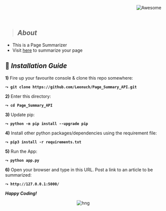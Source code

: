 <div align="right">

![Awesome](https://cdn.rawgit.com/sindresorhus/awesome/d7305f38d29fed78fa85652e3a63e154dd8e8829/media/badge.svg)

<br>

</div>


> ## _About_
- This is a Page Summarizer
- Visit [here](https://pagesumm.herokuapp.com/) to summarize your page

## :page_with_curl: _Installation Guide_

**1)** Fire up your favourite console & clone this repo somewhere:

__`⤳ git clone https://github.com/Leonuch/Page_Summary_API.git`__

**2)** Enter this directory:

__`⤳ cd Page_Summary_API`__

**3)** Update pip:

__`⤳ python -m pip install --upgrade pip`__

**4)** Install other python packages/dependencies using the requirement file:

__`⤳ pip3 install -r requirements.txt`__

**5)** Run the App:

__`⤳ python app.py`__

**6)** Open your browser and type in this URL. Post a link to an article to be summarized:

__`⤳ http://127.0.0.1:5000/`__

__*Happy Coding!*__


<div align="center">

![hng](https://res.cloudinary.com/iambeejayayo/image/upload/v1554240066/brand-logo.png)

<br>

</div>

